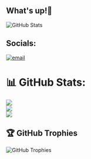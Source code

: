 ## What's up!👾
![GitHub Stats](http://github-profile-summary-cards.vercel.app/api/cards/stats?username=Nesrine1024&theme=dark&hide)


## Socials:
[![email](https://img.shields.io/badge/Email-D14836?logo=gmail&logoColor=white)](mailto:nessrinhana2006@gmail.com) 

# 📊 GitHub Stats:
![](https://github-readme-stats.vercel.app/api?username=Nesrine1024&theme=dark&hide_border=false&include_all_commits=false&count_private=false)<br/>
![](https://github-readme-streak-stats.herokuapp.com/?user=Nesrine1024&theme=dark&hide_border=false)<br/>
![](https://github-readme-stats.vercel.app/api/top-langs/?username=Nesrine1024&theme=dark&hide_border=false&include_all_commits=false&count_private=false&layout=compact)

## 🏆 GitHub Trophies
![GitHub Trophies](https://github-profile-trophy.vercel.app/?username=Nesrine1024&theme=tokyonight&column=3&margin-w=15&margin-h=15)





